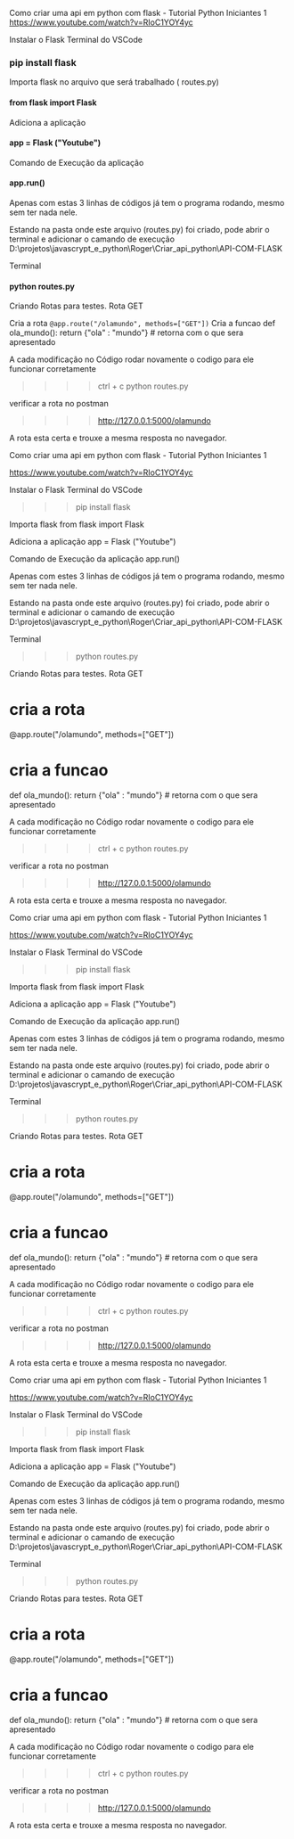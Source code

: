 Como criar uma api em python com flask - Tutorial Python Iniciantes 1
https://www.youtube.com/watch?v=RIoC1YOY4yc

Instalar o Flask
Terminal do VSCode
### pip install flask

Importa flask no arquivo que será trabalhado ( routes.py)
#### from flask import Flask

Adiciona a aplicação
#### app = Flask ("Youtube")

Comando de Execução da aplicação
#### app.run()

Apenas com estas 3 linhas de códigos já tem o programa rodando, mesmo sem ter nada nele.


Estando na pasta onde este arquivo (routes.py) foi criado, pode abrir o terminal e adicionar o camando de execução
D:\projetos\javascrypt_e_python\Roger\Criar_api_python\API-COM-FLASK

Terminal
#### python routes.py


Criando Rotas para testes.
Rota GET 

Cria a rota
<code>@app.route("/olamundo", methods=["GET"])</code>
Cria a funcao
def ola_mundo():
    return {"ola" : "mundo"}
    # retorna com o que sera apresentado 

A cada modificação no Código rodar novamente o codigo para ele funcionar corretamente


>>>> ctrl + c
>>>> python routes.py

verificar a rota no postman
>>>> http://127.0.0.1:5000/olamundo

A rota esta certa e trouxe a mesma resposta no navegador. 

Como criar uma api em python com flask - Tutorial Python Iniciantes 1

https://www.youtube.com/watch?v=RIoC1YOY4yc


Instalar o Flask
Terminal do VSCode

>>> pip install flask

Importa flask
	from flask import Flask

Adiciona a aplicação
	app = Flask ("Youtube")

Comando de Execução da aplicação
	app.run()

Apenas com estes 3 linhas de códigos já tem o programa rodando, mesmo sem ter nada nele.


Estando na pasta onde este arquivo (routes.py) foi criado, pode abrir o terminal e adicionar o camando de execução
D:\projetos\javascrypt_e_python\Roger\Criar_api_python\API-COM-FLASK

Terminal
>>> python routes.py


Criando Rotas para testes.
Rota GET 

# cria a rota
@app.route("/olamundo", methods=["GET"])
# cria a funcao
def ola_mundo():
    return {"ola" : "mundo"}
    # retorna com o que sera apresentado 

A cada modificação no Código rodar novamente o codigo para ele funcionar corretamente


>>>> ctrl + c
>>>> python routes.py

verificar a rota no postman
>>>> http://127.0.0.1:5000/olamundo

A rota esta certa e trouxe a mesma resposta no navegador. 

Como criar uma api em python com flask - Tutorial Python Iniciantes 1

https://www.youtube.com/watch?v=RIoC1YOY4yc


Instalar o Flask
Terminal do VSCode

>>> pip install flask

Importa flask
	from flask import Flask

Adiciona a aplicação
	app = Flask ("Youtube")

Comando de Execução da aplicação
	app.run()

Apenas com estes 3 linhas de códigos já tem o programa rodando, mesmo sem ter nada nele.


Estando na pasta onde este arquivo (routes.py) foi criado, pode abrir o terminal e adicionar o camando de execução
D:\projetos\javascrypt_e_python\Roger\Criar_api_python\API-COM-FLASK

Terminal
>>> python routes.py


Criando Rotas para testes.
Rota GET 

# cria a rota
@app.route("/olamundo", methods=["GET"])
# cria a funcao
def ola_mundo():
    return {"ola" : "mundo"}
    # retorna com o que sera apresentado 

A cada modificação no Código rodar novamente o codigo para ele funcionar corretamente


>>>> ctrl + c
>>>> python routes.py

verificar a rota no postman
>>>> http://127.0.0.1:5000/olamundo

A rota esta certa e trouxe a mesma resposta no navegador. 

Como criar uma api em python com flask - Tutorial Python Iniciantes 1

https://www.youtube.com/watch?v=RIoC1YOY4yc


Instalar o Flask
Terminal do VSCode

>>> pip install flask

Importa flask
	from flask import Flask

Adiciona a aplicação
	app = Flask ("Youtube")

Comando de Execução da aplicação
	app.run()

Apenas com estes 3 linhas de códigos já tem o programa rodando, mesmo sem ter nada nele.


Estando na pasta onde este arquivo (routes.py) foi criado, pode abrir o terminal e adicionar o camando de execução
D:\projetos\javascrypt_e_python\Roger\Criar_api_python\API-COM-FLASK

Terminal
>>> python routes.py


Criando Rotas para testes.
Rota GET 

# cria a rota
@app.route("/olamundo", methods=["GET"])
# cria a funcao
def ola_mundo():
    return {"ola" : "mundo"}
    # retorna com o que sera apresentado 

A cada modificação no Código rodar novamente o codigo para ele funcionar corretamente


>>>> ctrl + c
>>>> python routes.py

verificar a rota no postman
>>>> http://127.0.0.1:5000/olamundo

A rota esta certa e trouxe a mesma resposta no navegador. 

